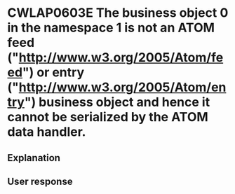 # CWLAP0603E The business object 0 in the namespace 1 is not an ATOM feed ("http://www.w3.org/2005/Atom/feed")  or entry ("http://www.w3.org/2005/Atom/entry") business object and hence it cannot be serialized by the ATOM data handler.

## Explanation

## User response